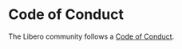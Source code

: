 Code of Conduct
===============

The Libero community follows a [Code of Conduct](https://libero.pub/code-of-conduct).
